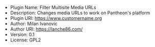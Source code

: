 
 * Plugin Name: Filter Multisite Media URLs
 * Description: Changes media URLs to work on Pantheon's platform
 * Plugin URI: https://www.customername.org
 * Author: Milan Ivanovic
 * Author URI: https://lanche86.com/
 * Version: 0.1
 * License: GPL2

